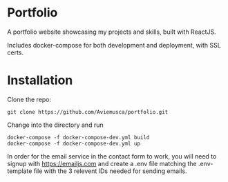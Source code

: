 # Portfolio
A portfolio website showcasing my projects and skills, built with ReactJS.

Includes docker-compose for both development and deployment, with SSL certs. 

# Installation
Clone the repo:
```
git clone https://github.com/Aviemusca/portfolio.git 
```
Change into the directory and run
```
docker-compose -f docker-compose-dev.yml build
docker-compose -f docker-compose-dev.yml up
```

In order for the email service in the contact form to work, you will need to signup with https://emailjs.com and create a .env file matching the .env-template file with the 3 relevent IDs needed for sending emails.
